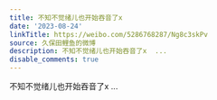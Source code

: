 ```yaml
---
title: 不知不觉绪儿也开始吞音了x
date: '2023-08-24'
linkTitle: https://weibo.com/5286768287/Ng8c3skPv
source: 久保田鲤鱼的微博
description: 不知不觉绪儿也开始吞音了x  ...
disable_comments: true
---
```

不知不觉绪儿也开始吞音了x  ...